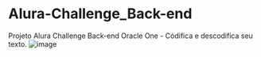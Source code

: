 # Alura-Challenge_Back-end
Projeto Alura Challenge Back-end Oracle One - Códifica e descodifica seu texto.
![image](https://user-images.githubusercontent.com/45899117/150602502-61290bd7-08e4-457b-a6af-026a215483bb.png)


